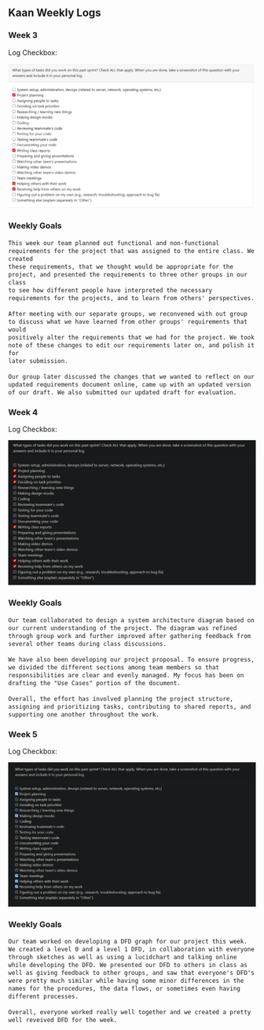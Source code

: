 ## Kaan Weekly Logs

### Week 3

Log Checkbox:

![week 3 log](imagesForKaanLogs/week_1_log.png)

### Weekly Goals

    This week our team planned out functional and non-functional requirements for the project that was assigned to the entire class. We created
    these requirements, that we thought would be appropriate for the project, and presented the requirements to three other groups in our class
    to see how different people have interpreted the necessary requirements for the projects, and to learn from others' perspectives.

    After meeting with our separate groups, we reconvened with out group to discuss what we have learned from other groups' requirements that would
    positively alter the requirements that we had for the project. We took note of these changes to edit our requirements later on, and polish it for
    later submission.

    Our group later discussed the changes that we wanted to reflect on our updated requirements document online, came up with an updated version of our draft. We also submitted our updated draft for evaluation. 

### Week 4

Log Checkbox:

![week 4 log](imagesForKaanLogs/week_4_log.png)

### Weekly Goals

    Our team collaborated to design a system architecture diagram based on our current understanding of the project. The diagram was refined through group work and further improved after gathering feedback from several other teams during class discussions.

    We have also been developing our project proposal. To ensure progress, we divided the different sections among team members so that responsibilities are clear and evenly managed. My focus has been on drafting the "Use Cases" portion of the document.

    Overall, the effort has involved planning the project structure, assigning and prioritizing tasks, contributing to shared reports, and supporting one another throughout the work. 


### Week 5

Log Checkbox:

![week 5 log](imagesForKaanLogs/week_5_log.png)

### Weekly Goals

    Our team worked on developing a DFD graph for our project this week. We created a level 0 and a level 1 DFD, in collaboration with everyone through sketches as well as using a lucidchart and talking online while developing the DFD. We presented our DFD to others in class as well as giving feedback to other groups, and saw that everyone's DFD's were pretty much similar while having some minor differences in the names for the procedures, the data flows, or sometimes even having different processes.

    Overall, everyone worked really well together and we created a pretty well reveived DFD for the week.
